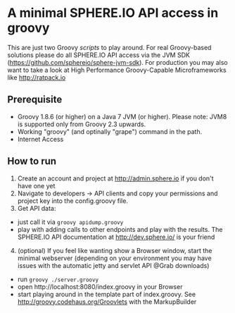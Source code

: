 
# A minimal SPHERE.IO API access in groovy

This are just two Groovy _scripts_ to play around. For real Groovy-based solutions please do all SPHERE.IO API access via the JVM SDK (https://github.com/sphereio/sphere-jvm-sdk). For production you may also want to take a look at High Performance Groovy-Capable Microframeworks like http://ratpack.io


## Prerequisite
* Groovy 1.8.6 (or higher) on a Java 7 JVM (or higher). Please note: JVM8 is supported only from Groovy 2.3 upwards.  
* Working "groovy" (and optinally "grape") command in the path.
* Internet Access 

## How to run
 1. Create an account and project at http://admin.sphere.io if you don't have one yet
 2. Navigate to developers -> API clients and copy your permissions and project key into the config.groovy file.
 3. Get API data:
   * just call it via `groovy apidump.groovy`
   * play with adding calls to other endpoints and play with the results. The SPHERE.IO API documentation at http://dev.sphere.io/ is your friend
 4. (optional) If you feel like wanting show a Browser window, start the minimal webserver (depending on your environment you may have issues with the automatic jetty and servlet API @Grab downloads)
   * run `groovy ./server.groovy`
   * open http://localhost:8080/index.groovy in your Browser
   * start playing around in the template part of index.groovy. See http://groovy.codehaus.org/Groovlets with the MarkupBuilder

